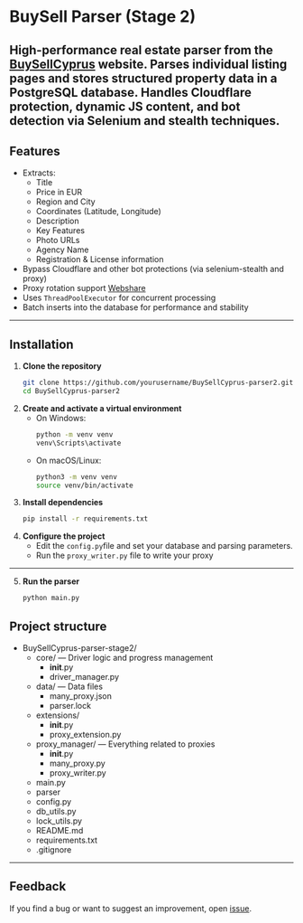 # BuySell Parser (Stage 2)

High-performance real estate parser from the [BuySellCyprus](https://www.buysellcyprus.com/) website.
Parses individual listing pages and stores structured property data in a PostgreSQL database.
Handles Cloudflare protection, dynamic JS content, and bot detection via Selenium and stealth techniques.
---

## Features

- Extracts:
  - Title
  - Price in EUR
  - Region and City
  - Coordinates (Latitude, Longitude)
  - Description
  - Key Features
  - Photo URLs
  - Agency Name
  - Registration & License information
- Bypass Cloudflare and other bot protections (via selenium-stealth and proxy)
- Proxy rotation support [Webshare](webshare.io)
- Uses `ThreadPoolExecutor` for concurrent processing
- Batch inserts into the database for performance and stability

---

## Installation

1. **Clone the repository**
    ```bash
   git clone https://github.com/yourusername/BuySellCyprus-parser2.git
    cd BuySellCyprus-parser2
    ```
2. **Create and activate a virtual environment**
   - On Windows:
     ```bash
     python -m venv venv
     venv\Scripts\activate
     ```
   - On macOS/Linux:
     ```bash
     python3 -m venv venv
     source venv/bin/activate
     ```
3. **Install dependencies**
    ```bash
   pip install -r requirements.txt
   ```
4. **Configure the project**
   - Edit the `config.py`file and set your database and parsing parameters.
   - Run the `proxy_writer.py` file to write your proxy
---
5. **Run the parser**
    ```bash
    python main.py
    ```

## Project structure

- BuySellCyprus-parser-stage2/
  - core/ — Driver logic and progress management
    - __init__.py
    - driver_manager.py
  - data/ — Data files
    - many_proxy.json
    - parser.lock
  - extensions/
    - __init__.py
    - proxy_extension.py
  - proxy_manager/ — Everything related to proxies
    - __init__.py
    - many_proxy.py
    - proxy_writer.py
  - main.py
  - parser
  - config.py
  - db_utils.py
  - lock_utils.py
  - README.md
  - requirements.txt
  - .gitignore

---

## Feedback
If you find a bug or want to suggest an improvement, open [issue](https://github.com/MaxXanthos/BuySellCyprus-parser-stage2/issues).
